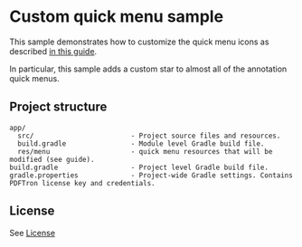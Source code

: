 # Custom quick menu sample

This sample demonstrates how to customize the quick menu icons as described [in this guide](https://www.pdftron.com/documentation/android/guides/advanced/customize-quick-menu).

In particular, this sample adds a custom star to almost all of the annotation quick menus. 

## Project structure
```
app/
  src/                        - Project source files and resources.
  build.gradle                - Module level Gradle build file.
  res/menu                    - quick menu resources that will be modified (see guide).
build.gradle                  - Project level Gradle build file.
gradle.properties             - Project-wide Gradle settings. Contains PDFTron license key and credentials.
```

## License
See [License](./../LICENSE)

